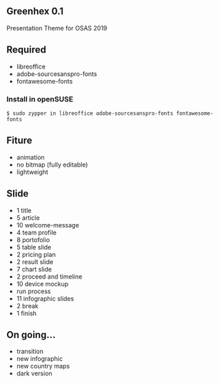 ## Greenhex 0.1

Presentation Theme for OSAS 2019

## Required

- libreoffice
- adobe-sourcesanspro-fonts
- fontawesome-fonts

### Install in openSUSE

`$ sudo zypper in libreoffice adobe-sourcesanspro-fonts fontawesome-fonts`
    
## Fiture
- animation
- no bitmap (fully editable)
- lightweight

## Slide
- 1 title
- 5 article
- 10 welcome-message
- 4 team profile
- 8 portofolio
- 5 table slide
- 2 pricing plan
- 2 result slide
- 7 chart slide
- 2 proceed and timeline
- 10 device mockup
- run process
- 11 infographic slides
- 2 break
- 1 finish

## On going...

- transition
- new infographic
- new country maps
- dark version
